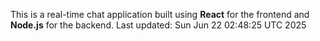This is a real-time chat application built using **React** for the frontend and **Node.js** for the backend.
Last updated: Sun Jun 22 02:48:25 UTC 2025
